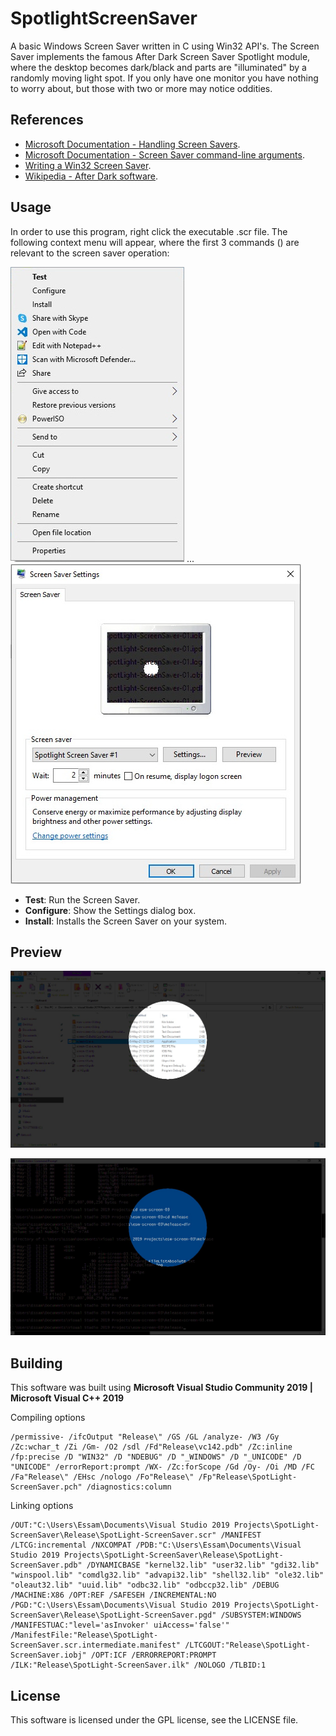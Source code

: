 # SpotlightScreenSaver

A basic Windows Screen Saver written in C using Win32 API's. The Screen Saver implements the famous After Dark Screen Saver Spotlight module, where the desktop becomes dark/black and parts are "illuminated" by a randomly moving light spot. If you only have one monitor you have nothing to worry about, but those with two or more may notice oddities.

## References

* [Microsoft Documentation - Handling Screen Savers](https://docs.microsoft.com/en-us/windows/win32/lwef/screen-saver-library).
* [Microsoft Documentation - Screen Saver command-line arguments](https://docs.microsoft.com/en-us/troubleshoot/windows/win32/screen-saver-command-line).
* [Writing a Win32 Screen Saver](http://esaro.se/gamla/savers/sshow.html).
* [Wikipedia - After Dark software](https://en.wikipedia.org/wiki/After_Dark_(software)).

## Usage

In order to use this program, right click the executable .scr file. The following context menu will appear, where the first 3 commands () are relevant to the screen saver operation: 
<p><img src="img/ContextMenu.jpg" alt="Context Menu" title="Context Menu"> ... <img src="img/ScreenSaverSettings.jpg" alt="Context Menu" title="Context Menu"></p>

* **Test**: Run the Screen Saver.
* **Configure**: Show the Settings dialog box.
* **Install**: Installs the Screen Saver on your system.

## Preview

<p><img src="img/screen-01.jpg" alt="Screen Saver Preview" title="Screen Saver Preview"></p>
<p><img src="img/screen-02.jpg" alt="Screen Saver Preview" title="Screen Saver Preview"></p>

## Building

This software was built using **Microsoft Visual Studio Community 2019 | Microsoft Visual C++ 2019**

Compiling options

```
/permissive- /ifcOutput "Release\" /GS /GL /analyze- /W3 /Gy /Zc:wchar_t /Zi /Gm- /O2 /sdl /Fd"Release\vc142.pdb" /Zc:inline /fp:precise /D "WIN32" /D "NDEBUG" /D "_WINDOWS" /D "_UNICODE" /D "UNICODE" /errorReport:prompt /WX- /Zc:forScope /Gd /Oy- /Oi /MD /FC /Fa"Release\" /EHsc /nologo /Fo"Release\" /Fp"Release\SpotLight-ScreenSaver.pch" /diagnostics:column 
```

Linking options

```
/OUT:"C:\Users\Essam\Documents\Visual Studio 2019 Projects\SpotLight-ScreenSaver\Release\SpotLight-ScreenSaver.scr" /MANIFEST /LTCG:incremental /NXCOMPAT /PDB:"C:\Users\Essam\Documents\Visual Studio 2019 Projects\SpotLight-ScreenSaver\Release\SpotLight-ScreenSaver.pdb" /DYNAMICBASE "kernel32.lib" "user32.lib" "gdi32.lib" "winspool.lib" "comdlg32.lib" "advapi32.lib" "shell32.lib" "ole32.lib" "oleaut32.lib" "uuid.lib" "odbc32.lib" "odbccp32.lib" /DEBUG /MACHINE:X86 /OPT:REF /SAFESEH /INCREMENTAL:NO /PGD:"C:\Users\Essam\Documents\Visual Studio 2019 Projects\SpotLight-ScreenSaver\Release\SpotLight-ScreenSaver.pgd" /SUBSYSTEM:WINDOWS /MANIFESTUAC:"level='asInvoker' uiAccess='false'" /ManifestFile:"Release\SpotLight-ScreenSaver.scr.intermediate.manifest" /LTCGOUT:"Release\SpotLight-ScreenSaver.iobj" /OPT:ICF /ERRORREPORT:PROMPT /ILK:"Release\SpotLight-ScreenSaver.ilk" /NOLOGO /TLBID:1 
```

## License

This software is licensed under the GPL license, see the LICENSE file.

